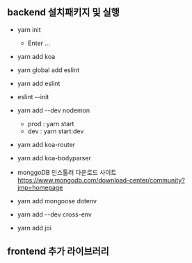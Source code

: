 ## backend 설치패키지 및 실행
* yarn init
  * Enter ...

* yarn add koa

* yarn global add eslint
* yarn add eslint
* eslint --init

* yarn add --dev nodemon
  * prod : yarn start
  * dev : yarn start:dev

* yarn add koa-router

* yarn add koa-bodyparser



* monggoDB 인스톨러 다운로드 사이트
https://www.mongodb.com/download-center/community?jmp=homepage

* yarn add mongoose dotenv

* yarn add --dev cross-env

* yarn add joi

## frontend 추가 라이브러리
